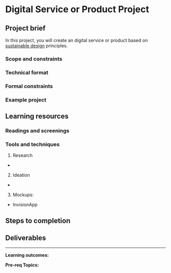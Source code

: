 # Digital Service or Product Project
## Project brief
In this project, you will create an digital service or product based on [sustainable design](../topics/sustainable_design.md) principles.
 
### Scope and constraints
### Technical format
### Formal constraints
### Example project

## Learning resources

### Readings and screenings
### Tools and techniques
1. Research
  - 
2. Ideation
  - 
3. Mockups:
  - InvisionApp



## Steps to completion
## Deliverables
---

**Learning outcomes:**


**Pre-req Topics:**